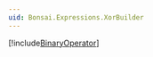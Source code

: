 ```yaml
---
uid: Bonsai.Expressions.XorBuilder
---
```


[!include[BinaryOperator](~/articles/expressions-binaryoperator.md)]